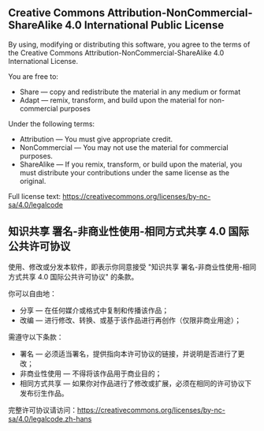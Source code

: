 ##  Creative Commons Attribution-NonCommercial-ShareAlike 4.0 International Public License

By using, modifying or distributing this software, you agree to the terms of the
Creative Commons Attribution-NonCommercial-ShareAlike 4.0 International License.

You are free to:
- Share — copy and redistribute the material in any medium or format
- Adapt — remix, transform, and build upon the material for non-commercial purposes

Under the following terms:
- Attribution — You must give appropriate credit.
- NonCommercial — You may not use the material for commercial purposes.
- ShareAlike — If you remix, transform, or build upon the material,
  you must distribute your contributions under the same license as the original.

Full license text: https://creativecommons.org/licenses/by-nc-sa/4.0/legalcode



## 知识共享 署名-非商业性使用-相同方式共享 4.0 国际公共许可协议

使用、修改或分发本软件，即表示你同意接受
"知识共享 署名-非商业性使用-相同方式共享 4.0 国际公共许可协议" 的条款。

你可以自由地：
- 分享 — 在任何媒介或格式中复制和传播该作品；
- 改编 — 进行修改、转换、或基于该作品进行再创作（仅限非商业用途）；

需遵守以下条款：
- 署名 — 必须适当署名，提供指向本许可协议的链接，并说明是否进行了更改；
- 非商业性使用 — 不得将该作品用于商业目的；
- 相同方式共享 — 如果你对作品进行了修改或扩展，必须在相同的许可协议下发布衍生作品。

完整许可协议请访问：https://creativecommons.org/licenses/by-nc-sa/4.0/legalcode.zh-hans